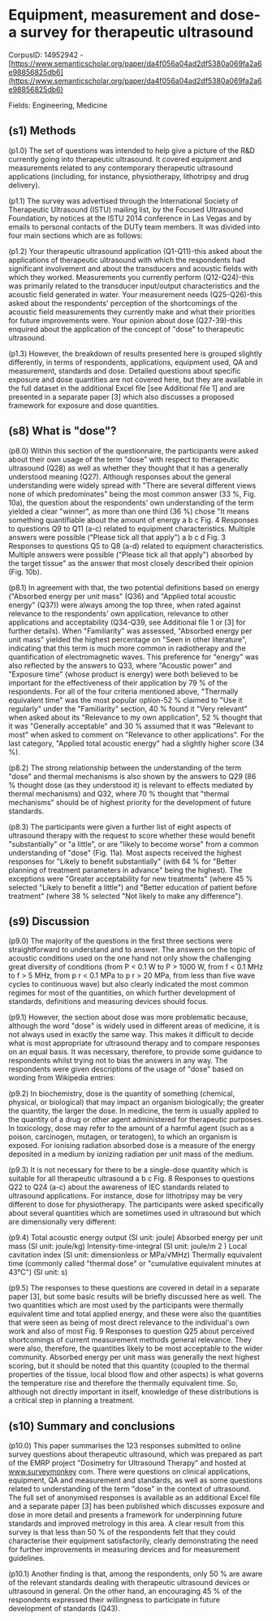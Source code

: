 # Equipment, measurement and dose-a survey for therapeutic ultrasound

CorpusID: 14952942 - [https://www.semanticscholar.org/paper/da4f056a04ad2df5380a069fa2a6e98856825db6](https://www.semanticscholar.org/paper/da4f056a04ad2df5380a069fa2a6e98856825db6)

Fields: Engineering, Medicine

## (s1) Methods
(p1.0) The set of questions was intended to help give a picture of the R&D currently going into therapeutic ultrasound. It covered equipment and measurements related to any contemporary therapeutic ultrasound applications (including, for instance, physiotherapy, lithotripsy and drug delivery).

(p1.1) The survey was advertised through the International Society of Therapeutic Ultrasound (ISTU) mailing list, by the Focused Ultrasound Foundation, by notices at the ISTU 2014 conference in Las Vegas and by emails to personal contacts of the DUTy team members. It was divided into four main sections which are as follows:

(p1.2) Your therapeutic ultrasound application (Q1-Q11)-this asked about the applications of therapeutic ultrasound with which the respondents had significant involvement and about the transducers and acoustic fields with which they worked. Measurements you currently perform (Q12-Q24)-this was primarily related to the transducer input/output characteristics and the acoustic field generated in water. Your measurement needs (Q25-Q26)-this asked about the respondents' perception of the shortcomings of the acoustic field measurements they currently make and what their priorities for future improvements were. Your opinion about dose (Q27-39)-this enquired about the application of the concept of "dose" to therapeutic ultrasound.

(p1.3) However, the breakdown of results presented here is grouped slightly differently, in terms of respondents, applications, equipment used, QA and measurement, standards and dose. Detailed questions about specific exposure and dose quantities are not covered here, but they are available in the full dataset in the additional Excel file [see Additional file 1] and are presented in a separate paper [3] which also discusses a proposed framework for exposure and dose quantities.
## (s8) What is "dose"?
(p8.0) Within this section of the questionnaire, the participants were asked about their own usage of the term "dose" with respect to therapeutic ultrasound (Q28) as well as whether they thought that it has a generally understood meaning (Q27). Although responses about the general understanding were widely spread with "There are several different views none of which predominates" being the most common answer (33 %, Fig. 10a), the question about the respondents' own understanding of the term yielded a clear "winner", as more than one third (36 %) chose "It means something quantifiable about the amount of energy a b c Fig. 4 Responses to questions Q9 to Q11 (a-c) related to equipment characteristics. Multiple answers were possible ("Please tick all that apply") a b c d Fig. 3 Responses to questions Q5 to Q8 (a-d) related to equipment characteristics. Multiple answers were possible ("Please tick all that apply") absorbed by the target tissue" as the answer that most closely described their opinion (Fig. 10b).

(p8.1) In agreement with that, the two potential definitions based on energy ("Absorbed energy per unit mass" (Q36) and "Applied total acoustic energy" (Q37)) were always among the top three, when rated against relevance to the respondents' own application, relevance to other applications and acceptability (Q34-Q39, see Additional file 1 or [3] for further details). When "Familiarity" was assessed, "Absorbed energy per unit mass" yielded the highest percentage on "Seen in other literature", indicating that this term is much more common in radiotherapy and the quantification of electromagnetic waves. This preference for "energy" was also reflected by the answers to Q33, where "Acoustic power" and "Exposure time" (whose product is energy) were both believed to be important for the effectiveness of their application by 79 % of the respondents. For all of the four criteria mentioned above, "Thermally equivalent time" was the most popular option-52 % claimed to "Use it regularly" under the "Familiarity" section, 40 % found it "Very relevant" when asked about its "Relevance to my own application", 52 % thought that it was "Generally acceptable" and 30 % assumed that it was "Relevant to most" when asked to comment on "Relevance to other applications". For the last category, "Applied total acoustic energy" had a slightly higher score (34 %).

(p8.2) The strong relationship between the understanding of the term "dose" and thermal mechanisms is also shown by the answers to Q29 (86 % thought dose (as they understood it) is relevant to effects mediated by thermal mechanisms) and Q32, where 70 % thought that "thermal mechanisms" should be of highest priority for the development of future standards.

(p8.3) The participants were given a further list of eight aspects of ultrasound therapy with the request to score whether these would benefit "substantially" or "a little", or are "likely to become worse" from a common understanding of "dose" (Fig. 11a). Most aspects received the highest responses for "Likely to benefit substantially" (with 64 % for "Better planning of treatment parameters in advance" being the highest). The exceptions were "Greater acceptability for new treatments" (where 45 % selected "Likely to benefit a little") and "Better education of patient before treatment" (where 38 % selected "Not likely to make any difference").
## (s9) Discussion
(p9.0) The majority of the questions in the first three sections were straightforward to understand and to answer. The answers on the topic of acoustic conditions used on the one hand not only show the challenging great diversity of conditions (from P < 0.1 W to P > 1000 W, from f < 0.1 MHz to f > 5 MHz, from p r < 0.1 MPa to p r > 20 MPa, from less than five wave cycles to continuous wave) but also clearly indicated the most common regimes for most of the quantities, on which further development of standards, definitions and measuring devices should focus.

(p9.1) However, the section about dose was more problematic because, although the word "dose" is widely used in different areas of medicine, it is not always used in exactly the same way. This makes it difficult to decide what is most appropriate for ultrasound therapy and to compare responses on an equal basis. It was necessary, therefore, to provide some guidance to respondents whilst trying not to bias the answers in any way. The respondents were given descriptions of the usage of "dose" based on wording from Wikipedia entries:

(p9.2) In biochemistry, dose is the quantity of something (chemical, physical, or biological) that may impact an organism biologically; the greater the quantity, the larger the dose. In medicine, the term is usually applied to the quantity of a drug or other agent administered for therapeutic purposes. In toxicology, dose may refer to the amount of a harmful agent (such as a poison, carcinogen, mutagen, or teratogen), to which an organism is exposed. For ionising radiation absorbed dose is a measure of the energy deposited in a medium by ionizing radiation per unit mass of the medium.

(p9.3) It is not necessary for there to be a single-dose quantity which is suitable for all therapeutic ultrasound a b c Fig. 8 Responses to questions Q22 to Q24 (a-c) about the awareness of IEC standards related to ultrasound applications. For instance, dose for lithotripsy may be very different to dose for physiotherapy. The participants were asked specifically about several quantities which are sometimes used in ultrasound but which are dimensionally very different:

(p9.4) Total acoustic energy output (SI unit: joule) Absorbed energy per unit mass (SI unit: joule/kg) Intensity-time-integral (SI unit: joule/m 2 ) Local cavitation index (SI unit: dimensionless or MPa/√MHz) Thermally equivalent time (commonly called "thermal dose" or "cumulative equivalent minutes at 43°C") (SI unit: s)

(p9.5) The responses to these questions are covered in detail in a separate paper [3], but some basic results will be briefly discussed here as well. The two quantities which are most used by the participants were thermally equivalent time and total applied energy, and these were also the quantities that were seen as being of most direct relevance to the individual's own work and also of most  Fig. 9 Responses to question Q25 about perceived shortcomings of current measurement methods general relevance. They were also, therefore, the quantities likely to be most acceptable to the wider community. Absorbed energy per unit mass was generally the next highest scoring, but it should be noted that this quantity (coupled to the thermal properties of the tissue, local blood flow and other aspects) is what governs the temperature rise and therefore the thermally equivalent time. So, although not directly important in itself, knowledge of these distributions is a critical step in planning a treatment.
## (s10) Summary and conclusions
(p10.0) This paper summarises the 123 responses submitted to online survey questions about therapeutic ultrasound, which was prepared as part of the EMRP project "Dosimetry for Ultrasound Therapy" and hosted at www.surveymonkey com. There were questions on clinical applications, equipment, QA and measurement and standards, as well as some questions related to understanding of the term "dose" in the context of ultrasound. The full set of anonymised responses is available as an additional Excel file and a separate paper [3] has been published which discusses exposure and dose in more detail and presents a framework for underpinning future standards and improved metrology in this area. A clear result from this survey is that less than 50 % of the respondents felt that they could characterise their equipment satisfactorily, clearly demonstrating the need for further improvements in measuring devices and for measurement guidelines.

(p10.1) Another finding is that, among the respondents, only 50 % are aware of the relevant standards dealing with therapeutic ultrasound devices or ultrasound in general. On the other hand, an encouraging 45 % of the respondents expressed their willingness to participate in future development of standards (Q43). 

